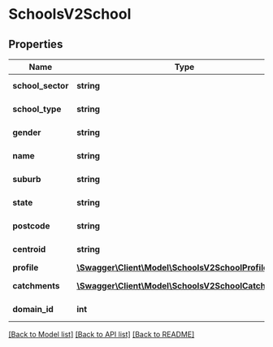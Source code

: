 # SchoolsV2School

## Properties
Name | Type | Description | Notes
------------ | ------------- | ------------- | -------------
**school_sector** | **string** | Gets or Sets SchoolSector | [optional] 
**school_type** | **string** | Gets or Sets SchoolType | [optional] 
**gender** | **string** | Gets or Sets Gender | [optional] 
**name** | **string** | Gets or Sets Name | [optional] 
**suburb** | **string** | Gets or Sets Suburb | [optional] 
**state** | **string** | Gets or Sets State | [optional] 
**postcode** | **string** | Gets or Sets Postcode | [optional] 
**centroid** | **string** | Gets or Sets Centroid | [optional] 
**profile** | [**\Swagger\Client\Model\SchoolsV2SchoolProfile**](SchoolsV2SchoolProfile.md) |  | [optional] 
**catchments** | [**\Swagger\Client\Model\SchoolsV2SchoolCatchment[]**](SchoolsV2SchoolCatchment.md) | Gets or Sets Catchments | [optional] 
**domain_id** | **int** | Gets or Sets DomainId | [optional] 

[[Back to Model list]](../../README.md#documentation-for-models) [[Back to API list]](../../README.md#documentation-for-api-endpoints) [[Back to README]](../../README.md)


